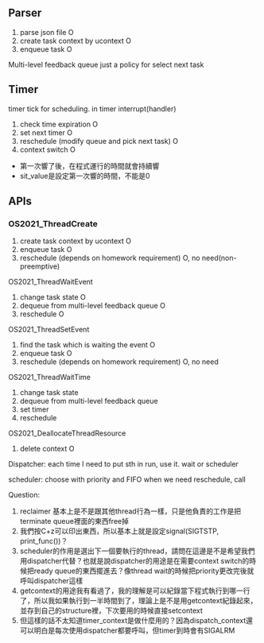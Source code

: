 ## Parser
1. parse json file O
2. create task context by ucontext O
3. enqueue task O


Multi-level feedback queue
just a policy for select next task


## Timer
timer tick for scheduling.
in timer interrupt(handler)
1. check time expiration O
2. set next timer O
3. reschedule (modify queue and pick next task) O
4. context switch O
- 第一次響了後，在程式運行的時間就會持續響
- sit_value是設定第一次響的時間，不能是0

## APIs
### OS2021_ThreadCreate
1. create task context by ucontext O
2. enqueue task O
3. reschedule (depends on homework requirement) O, no need(non-preemptive)

OS2021_ThreadWaitEvent
1. change task state O
2. dequeue from multi-level feedback queue O
3. reschedule O

OS2021_ThreadSetEvent
1. find the task which is waiting the event O
2. enqueue task O
3. reschedule (depends on homework requirement) O, no need

OS2021_ThreadWaitTime
1. change task state
2. dequeue from multi-level feedback queue
3. set timer
4. reschedule

OS2021_DeallocateThreadResource
1. delete context O

Dispatcher:
each time I need to put sth in run, use it.
wait or scheduler

scheduler: choose with priority and FIFO
when we need reschedule, call

Question:
1. reclaimer 基本上是不是跟其他thread行為一樣，只是他負責的工作是把terminate queue裡面的東西free掉
2. 我們按C+z可以印出東西，所以基本上就是設定signal(SIGTSTP, print_func())？
3. scheduler的作用是選出下一個要執行的thread，請問在這邊是不是希望我們用dispatcher代替？也就是說dispatcher的用途是在需要context switch的時候把ready queue的東西擺進去？像thread wait的時候把priority更改完後就呼叫dispatcher這樣
4. getcontext的用途我有看過了，我的理解是可以紀錄當下程式執行到哪一行了，所以我如果執行到一半時間到了，理論上是不是用getcontext紀錄起來，並存到自己的structure裡，下次要用的時候直接setcontext
5. 但這樣的話不太知道timer_context是做什麼用的？因為dispatch_context還可以明白是每次使用dispatcher都要呼叫，但timer到時會有SIGALRM